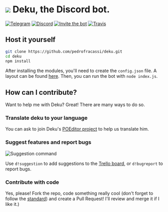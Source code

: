 # ![](https://i.imgur.com/LNJ9Htx.png) Deku, the Discord bot.
[![Telegram](https://img.shields.io/badge/chat-on%20Telegram-0088cc.svg)](https://t.me/dekuthebot) [![Discord](https://img.shields.io/badge/chat-on%20Discord-7289da.svg)](https://discord.gg/T9uN2yn) [![Invite the bot](https://img.shields.io/badge/invite-to%20your%20Discord%20server-7289da.svg)](https://discordapp.com/oauth2/authorize?client_id=358398001233920001&scope=bot) [![Travis](https://img.shields.io/travis/pedrofracassi/deku.svg)]()

## Host it yourself
```bash
git clone https://github.com/pedrofracassi/deku.git
cd deku
npm install
```
After installing the modules, you'll need to create the `config.json` file. A layout can be found [here](https://github.com/pedrofracassi/deku/blob/master/config.json.example). Then, you can run the bot with `node index.js`.

## How can I contribute?
Want to help me with Deku? Great! There are many ways to do so.
### Translate deku to your language
You can ask to join Deku's [POEditor project](https://poeditor.com/join/project/jSOWIdtOLZ) to help us translate him.
### Suggest features and report bugs
![Suggestion command](https://i.imgur.com/QlCbJ2I.png)

Use `d!suggestion` to add suggestions to the [Trello board](https://trello.com/b/zNj0m3rO/deku), or `d!bugreport` to report bugs.
### Contribute with code
Yes, please! Fork the repo, code something really cool (don't forget to follow the [standard](https://github.com/pedrofracassi/deku/wiki/How-to-create-a-command)) and create a Pull Request! I'll review and merge it if I like it.)
